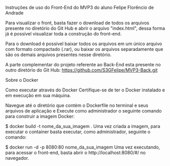 Instruções de uso do Front-End do MVP3 do aluno Felipe Florêncio de Andrade

Para visualizar o front, basta fazer o download de todos os arquivos presente no diretório do Git Hub e abrir o arquivo "index.html", dessa forma já é possível visualizar toda a construção do front-end.

Para o download é possível baixar todos os arquivos em um único arquivo com formato compactado (.rar), ou baixar os arquivos separadamente que são os demais arquivos presentes nesse diretório.

A parte complementar do projeto referente ao Back-End esta presente no outro diretório do Git Hub: https://github.com/S3GFelipe/MVP3-Back.git



Sobre o Docker

Como executar através do Docker
Certifique-se de ter o Docker instalado e em execução em sua máquina.

Navegue até o diretório que contém o Dockerfile no terminal e seus arquivos de aplicação e Execute como administrador o seguinte comando para construir a imagem Docker:

$ docker build -t nome_da_sua_imagem .
Uma vez criada a imagem, para executar o container basta executar, como administrador, seguinte o comando:

$ docker run -d -p 8080:80 nome_da_sua_imagem
Uma vez executando, para acessar o front-end, basta abrir o http://localhost:8080/#/ no navegador.